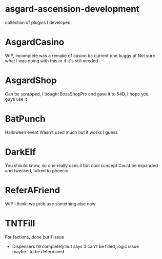# asgard-ascension-development
collection of plugins I developed

# AsgardCasino
WIP, incomplete was a remake of casino bc current one buggy af
Not sure what I was doing with this or if it's still needed

# AsgardShop
Can be scrapped, I bought BossShopPro and gave it to 54D, I hope you guys use it

# BatPunch
Halloween event
Wasn't used much but it works I guess

# DarkElf
You should know, no one really uses it but cool concept
Could be expanded and tweaked, talked to phoenix

# ReferAFriend
WIP I think, we prob use something else now

# TNTFill
For factions, done but 1 issue
- Dispensers fill completely but says 0 can't be filled, logic issue maybe...to be determined
